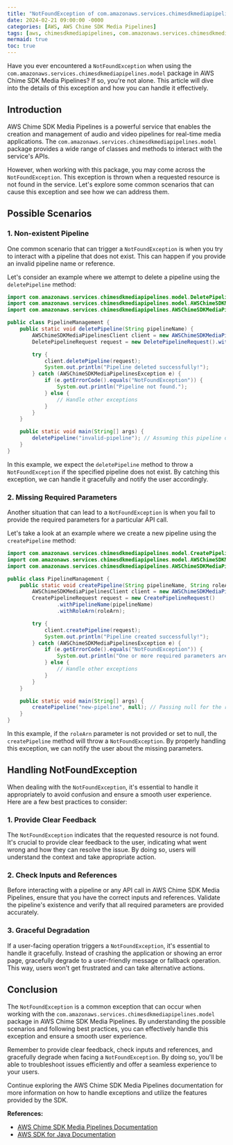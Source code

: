 ```yaml
---
title: "NotFoundException of com.amazonaws.services.chimesdkmediapipelines.model in AWS Chime SDK Media Pipelines"
date: 2024-02-21 09:00:00 -0000
categories: [AWS, AWS Chime SDK Media Pipelines]
tags: [aws, chimesdkmediapipelines, com.amazonaws.services.chimesdkmediapipelines.model]
mermaid: true
toc: true
---
```



Have you ever encountered a `NotFoundException` when using the `com.amazonaws.services.chimesdkmediapipelines.model` package in AWS Chime SDK Media Pipelines? If so, you're not alone. This article will dive into the details of this exception and how you can handle it effectively.

## Introduction

AWS Chime SDK Media Pipelines is a powerful service that enables the creation and management of audio and video pipelines for real-time media applications. The `com.amazonaws.services.chimesdkmediapipelines.model` package provides a wide range of classes and methods to interact with the service's APIs.

However, when working with this package, you may come across the `NotFoundException`. This exception is thrown when a requested resource is not found in the service. Let's explore some common scenarios that can cause this exception and see how we can address them.

## Possible Scenarios

### 1. Non-existent Pipeline

One common scenario that can trigger a `NotFoundException` is when you try to interact with a pipeline that does not exist. This can happen if you provide an invalid pipeline name or reference.

Let's consider an example where we attempt to delete a pipeline using the `deletePipeline` method:

```java
import com.amazonaws.services.chimesdkmediapipelines.model.DeletePipelineRequest;
import com.amazonaws.services.chimesdkmediapipelines.model.AWSChimeSDKMediaPipelinesException;
import com.amazonaws.services.chimesdkmediapipelines.AWSChimeSDKMediaPipelinesClient;

public class PipelineManagement {
    public static void deletePipeline(String pipelineName) {
        AWSChimeSDKMediaPipelinesClient client = new AWSChimeSDKMediaPipelinesClient();
        DeletePipelineRequest request = new DeletePipelineRequest().withPipelineName(pipelineName);

        try {
            client.deletePipeline(request);
            System.out.println("Pipeline deleted successfully!");
        } catch (AWSChimeSDKMediaPipelinesException e) {
            if (e.getErrorCode().equals("NotFoundException")) {
                System.out.println("Pipeline not found.");
            } else {
                // Handle other exceptions
            }
        }
    }

    public static void main(String[] args) {
        deletePipeline("invalid-pipeline"); // Assuming this pipeline does not exist
    }
}
```

In this example, we expect the `deletePipeline` method to throw a `NotFoundException` if the specified pipeline does not exist. By catching this exception, we can handle it gracefully and notify the user accordingly.

### 2. Missing Required Parameters

Another situation that can lead to a `NotFoundException` is when you fail to provide the required parameters for a particular API call.

Let's take a look at an example where we create a new pipeline using the `createPipeline` method:

```java
import com.amazonaws.services.chimesdkmediapipelines.model.CreatePipelineRequest;
import com.amazonaws.services.chimesdkmediapipelines.model.AWSChimeSDKMediaPipelinesException;
import com.amazonaws.services.chimesdkmediapipelines.AWSChimeSDKMediaPipelinesClient;

public class PipelineManagement {
    public static void createPipeline(String pipelineName, String roleArn) {
        AWSChimeSDKMediaPipelinesClient client = new AWSChimeSDKMediaPipelinesClient();
        CreatePipelineRequest request = new CreatePipelineRequest()
                .withPipelineName(pipelineName)
                .withRoleArn(roleArn);

        try {
            client.createPipeline(request);
            System.out.println("Pipeline created successfully!");
        } catch (AWSChimeSDKMediaPipelinesException e) {
            if (e.getErrorCode().equals("NotFoundException")) {
                System.out.println("One or more required parameters are missing.");
            } else {
                // Handle other exceptions
            }
        }
    }

    public static void main(String[] args) {
        createPipeline("new-pipeline", null); // Passing null for the required roleArn
    }
}
```

In this example, if the `roleArn` parameter is not provided or set to null, the `createPipeline` method will throw a `NotFoundException`. By properly handling this exception, we can notify the user about the missing parameters.

## Handling NotFoundException

When dealing with the `NotFoundException`, it's essential to handle it appropriately to avoid confusion and ensure a smooth user experience. Here are a few best practices to consider:

### 1. Provide Clear Feedback

The `NotFoundException` indicates that the requested resource is not found. It's crucial to provide clear feedback to the user, indicating what went wrong and how they can resolve the issue. By doing so, users will understand the context and take appropriate action.

### 2. Check Inputs and References

Before interacting with a pipeline or any API call in AWS Chime SDK Media Pipelines, ensure that you have the correct inputs and references. Validate the pipeline's existence and verify that all required parameters are provided accurately.

### 3. Graceful Degradation

If a user-facing operation triggers a `NotFoundException`, it's essential to handle it gracefully. Instead of crashing the application or showing an error page, gracefully degrade to a user-friendly message or fallback operation. This way, users won't get frustrated and can take alternative actions.

## Conclusion

The `NotFoundException` is a common exception that can occur when working with the `com.amazonaws.services.chimesdkmediapipelines.model` package in AWS Chime SDK Media Pipelines. By understanding the possible scenarios and following best practices, you can effectively handle this exception and ensure a smooth user experience.

Remember to provide clear feedback, check inputs and references, and gracefully degrade when facing a `NotFoundException`. By doing so, you'll be able to troubleshoot issues efficiently and offer a seamless experience to your users.

Continue exploring the AWS Chime SDK Media Pipelines documentation for more information on how to handle exceptions and utilize the features provided by the SDK.

**References:**
- [AWS Chime SDK Media Pipelines Documentation](https://docs.aws.amazon.com/sdk-for-java/latest/developer-guide/home.html)
- [AWS SDK for Java Documentation](https://docs.aws.amazon.com/sdk-for-java/latest/developer-guide/welcome.html)

